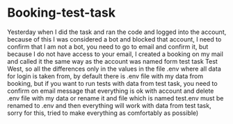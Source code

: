 # Booking-test-task
Yesterday when I did the task and ran the code and logged into the account, because of this I was considered a bot and blocked that account, I need to confirm that I am not a bot, you need to go to email and confirm it, but because I do not have access to your email, I created a booking on my mail and called it the same way as the account was named form test task Test West, so all the differences only in the values in the file .env where all data for login is taken from, by default there is .env file with my data from booking, but if you want to run tests with data from test task, you need to confirm on email message that everything is ok with account and delete .env file with my data or rename it and file which is named test.env must be renamed to .env and then everything will work with data from test task, sorry for this, tried to make everything as comfortably as possible)
